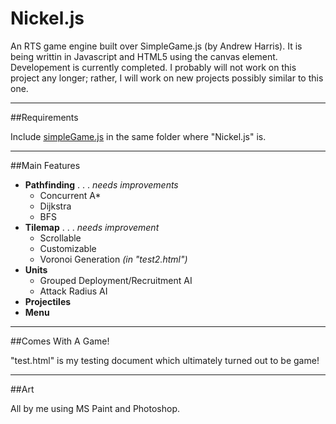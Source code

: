 # Nickel.js

An RTS game engine built over SimpleGame.js (by Andrew Harris). It is being writtin in Javascript and HTML5 using the canvas element. Developement is currently completed. I probably will not work on this project any longer; rather, I will work on new projects possibly similar to this one.

---

##Requirements

Include [simpleGame.js](http://aharrisbooks.net/h5g/simpleGame_1_0.js) in the same folder where "Nickel.js" is.

---

##Main Features
 - **Pathfinding** . . . *needs improvements*
   - Concurrent A*
   - Dijkstra
   - BFS
 - **Tilemap** . . . *needs improvement*
   - Scrollable
   - Customizable
   - Voronoi Generation *(in "test2.html")*
 - **Units**
   - Grouped Deployment/Recruitment AI
   - Attack Radius AI
 - **Projectiles**
 - **Menu**
 
---

##Comes With A Game!
 
"test.html" is my testing document which ultimately turned out to be game!
 
---

##Art

All by me using MS Paint and Photoshop.
 
